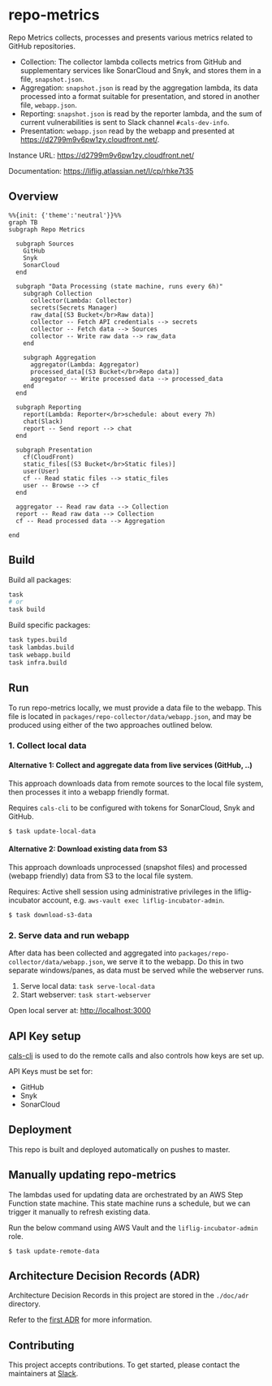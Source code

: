 # repo-metrics

Repo Metrics collects, processes and presents various metrics related to GitHub repositories.

- Collection: The collector lambda collects metrics from GitHub and supplementary services like SonarCloud and Snyk, and stores them in a file, `snapshot.json`.
- Aggregation: `snapshot.json` is read by the aggregation lambda, its data processed into a format suitable for presentation, and stored in another file, `webapp.json`.
- Reporting: `snapshot.json` is read by the reporter lambda, and the sum of current vulnerabilities is sent to Slack channel `#cals-dev-info`.
- Presentation: `webapp.json` read by the webapp and presented at <https://d2799m9v6pw1zy.cloudfront.net/>.

Instance URL: <https://d2799m9v6pw1zy.cloudfront.net/>

Documentation: <https://liflig.atlassian.net/l/cp/rhke7t35>

## Overview

```mermaid
%%{init: {'theme':'neutral'}}%%
graph TB
subgraph Repo Metrics

  subgraph Sources
    GitHub
    Snyk
    SonarCloud
  end

  subgraph "Data Processing (state machine, runs every 6h)"
    subgraph Collection
      collector(Lambda: Collector)
      secrets(Secrets Manager)
      raw_data[(S3 Bucket</br>Raw data)]
      collector -- Fetch API credentials --> secrets
      collector -- Fetch data --> Sources
      collector -- Write raw data --> raw_data
    end

    subgraph Aggregation
      aggregator(Lambda: Aggregator)
      processed_data[(S3 Bucket</br>Repo data)]
      aggregator -- Write processed data --> processed_data
    end
  end

  subgraph Reporting
    report(Lambda: Reporter</br>schedule: about every 7h)
    chat(Slack)
    report -- Send report --> chat
  end

  subgraph Presentation
    cf(CloudFront)
    static_files[(S3 Bucket</br>Static files)]
    user(User)
    cf -- Read static files --> static_files
    user -- Browse --> cf
  end

  aggregator -- Read raw data --> Collection
  report -- Read raw data --> Collection
  cf -- Read processed data --> Aggregation

end
```

## Build

Build all packages:

```bash
task
# or
task build
```

Build specific packages:

```bash
task types.build
task lambdas.build
task webapp.build
task infra.build
```

## Run

To run repo-metrics locally, we must provide a data file to the webapp. This file is located in `packages/repo-collector/data/webapp.json`, and may be produced using either of the two approaches outlined below.

### 1. Collect local data

#### Alternative 1: Collect and aggregate data from live services (GitHub, ..)

This approach downloads data from remote sources to the local file system, then processes it into a webapp friendly format.

Requires `cals-cli` to be configured with tokens for SonarCloud, Snyk and GitHub.

```shell
$ task update-local-data
```

#### Alternative 2: Download existing data from S3

This approach downloads unprocessed (snapshot files) and processed (webapp friendly) data from S3 to the local file system.

Requires: Active shell session using administrative privileges in the liflig-incubator account, e.g. `aws-vault exec liflig-incubator-admin`.

```shell
$ task download-s3-data
```

### 2. Serve data and run webapp

After data has been collected and aggregated into `packages/repo-collector/data/webapp.json`, we serve it to the webapp. Do this in two separate windows/panes, as data must be served while the webserver runs.

1. Serve local data: `task serve-local-data`
2. Start webserver: `task start-webserver`

Open local server at: <http://localhost:3000>

## API Key setup

[cals-cli](https://github.com/capralifecycle/cals-cli) is used to do the remote calls
and also controls how keys are set up.

API Keys must be set for:

- GitHub
- Snyk
- SonarCloud

## Deployment

This repo is built and deployed automatically on pushes to master.

## Manually updating repo-metrics

The lambdas used for updating data are orchestrated by an AWS Step Function state machine. This state machine runs a schedule, but we can trigger it manually to refresh existing data.

Run the below command using AWS Vault and the `liflig-incubator-admin` role.

```shell
$ task update-remote-data
```

## Architecture Decision Records (ADR)

Architecture Decision Records in this project are stored in the `./doc/adr` directory.

Refer to the [first ADR](doc/adr/0001-record-architecture-decisions.md) for more information.

## Contributing

This project accepts contributions. To get started, please contact the maintainers at [Slack](https://liflig.slack.com/archives/C02T4KTPYS2).

